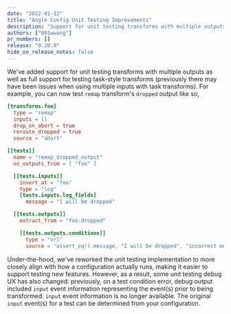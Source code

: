 ```yaml
---
date: "2022-01-12"
title: "Angle Config Unit Testing Improvements"
description: "Support for unit testing transforms with multiple outputs"
authors: ["001wwang"]
pr_numbers: []
release: "0.20.0"
hide_on_release_notes: false
---
```


We've added support for unit testing transforms with multiple outputs as well as
full support for testing task-style transforms (previously there may have been
issues when using multiple inputs with task transforms). For example, you can
now test `remap` transform's `dropped` output like so,

```toml
[transforms.foo]
  type = "remap"
  inputs = []
  drop_on_abort = true
  reroute_dropped = true
  source = "abort"

[[tests]]
  name = "remap_dropped_output"
  no_outputs_from = [ "foo" ]

  [[tests.inputs]]
    insert_at = "foo"
    type = "log"
    [tests.inputs.log_fields]
      message = "I will be dropped"

  [[tests.outputs]]
    extract_from = "foo.dropped"

    [[tests.outputs.conditions]]
      type = "vrl"
      source = 'assert_eq!(.message, "I will be dropped", "incorrect message")'
```

Under-the-hood, we've reworked the unit testing implementation to more closely
align with how a configuration actually runs, making it easier to support
testing new features. However, as a result, some unit testing debug UX has also
changed: previously, on a test condition error, debug output included `input` event
  information representing the event(s) prior to being transformed. `input`
  event information is no longer available. The original `input` event(s) for a
  test can be determined from your configuration.
